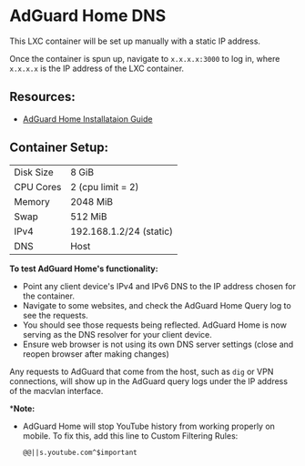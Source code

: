 # AdGuard Home DNS

This LXC container will be set up manually with a static IP address. 
  
Once the container is spun up, navigate to `x.x.x.x:3000` to log in, where `x.x.x.x` is the IP address of the LXC container.   

## Resources:
* [AdGuard Home Installataion Guide](https://github.com/AdguardTeam/AdGuardHome#getting-started)

   
## Container Setup:  

|               |               |
| ------------- | ------------- |
| Disk Size     | 8 GiB  |
| CPU Cores     | 2 (cpu limit = 2)  |  
| Memory        | 2048 MiB  |
| Swap          | 512 MiB   |  
| IPv4          | 192.168.1.2/24 (static)  |
| DNS           | Host   |   

  


**To test AdGuard Home's functionality:** 
* Point any client device's IPv4 and IPv6 DNS to the IP address chosen for the container.
* Navigate to some websites, and check the AdGuard Home Query log to see the requests.
* You should see those requests being reflected. AdGuard Home is now serving as the DNS resolver for your client device.
* Ensure web browser is not using its own DNS server settings (close and reopen browser after making changes)  

Any requests to AdGuard that come from the host, such as `dig` or VPN connections, will show up in the AdGuard query logs under the IP address of the macvlan interface.  

***Note:** 
* AdGuard Home will stop YouTube history from working properly on mobile. To fix this, add this line to Custom Filtering Rules:
    
  ```
  @@||s.youtube.com^$important
  ```

